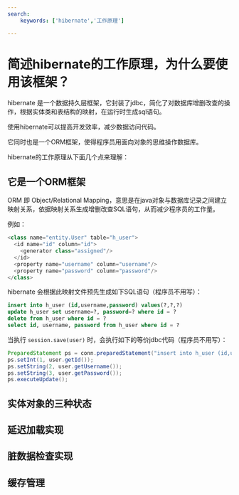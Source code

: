 ```yaml
---
search:
    keywords: ['hibernate','工作原理']

---
```


# 简述hibernate的工作原理，为什么要使用该框架？

hibernate 是一个数据持久层框架，它封装了jdbc，简化了对数据库增删改查的操作，根据实体类和表结构的映射，在运行时生成sql语句。

使用hibernate可以提高开发效率，减少数据访问代码。

它同时也是一个ORM框架，使得程序员用面向对象的思维操作数据库。

hibernate的工作原理从下面几个点来理解：

## 它是一个ORM框架
ORM 即 Object/Relational Mapping，意思是在java对象与数据库记录之间建立映射关系，依据映射关系生成增删改查SQL语句，从而减少程序员的工作量。

例如：
```java
<class name="entity.User" table="h_user">
  <id name="id" column="id">
    <generator class="assigned"/>
  </id>
  <property name="username" column="username"/>
  <property name="password" column="password"/>
</class>
```
hibernate 会根据此映射文件预先生成如下SQL语句（程序员不用写）：
```sql
insert into h_user (id,username,password) values(?,?,?)
update h_user set username=?, password=? where id = ?
delete from h_user where id = ?
select id, username, password from h_user where id = ?
```
当执行 `session.save(user)` 时，会执行如下的等价jdbc代码（程序员不用写）：
```java
PreparedStatement ps = conn.preparedStatement("insert into h_user (id,username,password) values(?,?,?)");
ps.setInt(1, user.getId());
ps.setString(2, user.getUsername());
ps.setString(3, user.getPassword());
ps.executeUpdate();
```

## 实体对象的三种状态

## 延迟加载实现

## 脏数据检查实现

## 缓存管理




